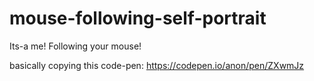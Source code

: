 # mouse-following-self-portrait
Its-a me! Following your mouse!

basically copying this code-pen: https://codepen.io/anon/pen/ZXwmJz
